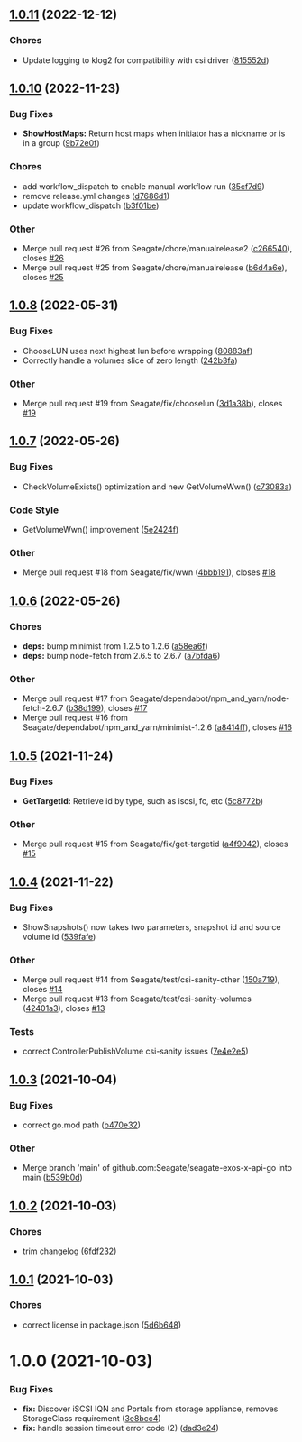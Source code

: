 ## [1.0.11](https://github.com/Seagate/seagate-exos-x-api-go/compare/v1.0.10...v1.0.11) (2022-12-12)

### Chores

- Update logging to klog2 for compatibility with csi driver ([815552d](https://github.com/Seagate/seagate-exos-x-api-go/commit/815552d29c5d1b445b9295165fb7c6d9b7c210ec))

## [1.0.10](https://github.com/Seagate/seagate-exos-x-api-go/compare/v1.0.9...v1.0.10) (2022-11-23)

### Bug Fixes

- **ShowHostMaps:** Return host maps when initiator has a nickname or is in a group ([9b72e0f](https://github.com/Seagate/seagate-exos-x-api-go/commit/9b72e0ff3de8c30b15c39cd6d46b294dfabd2b3e))

### Chores

- add workflow_dispatch to enable manual workflow run ([35cf7d9](https://github.com/Seagate/seagate-exos-x-api-go/commit/35cf7d9492fbf3bc60d9122773a4f9637066619b))
- remove release.yml changes ([d7686d1](https://github.com/Seagate/seagate-exos-x-api-go/commit/d7686d161cee7ab5ed2d998f02dfefd4b2f79f6f))
- update workflow_dispatch ([b3f01be](https://github.com/Seagate/seagate-exos-x-api-go/commit/b3f01be4189dd22dccdedbd9fde0070d235802fd))

### Other

- Merge pull request #26 from Seagate/chore/manualrelease2 ([c266540](https://github.com/Seagate/seagate-exos-x-api-go/commit/c266540f044528c470a60413ef263f3e21a67f7a)), closes [#26](https://github.com/Seagate/seagate-exos-x-api-go/issues/26)
- Merge pull request #25 from Seagate/chore/manualrelease ([b6d4a6e](https://github.com/Seagate/seagate-exos-x-api-go/commit/b6d4a6e5a31adb828470a8fb0b0dbe65a3f59a67)), closes [#25](https://github.com/Seagate/seagate-exos-x-api-go/issues/25)

## [1.0.8](https://github.com/Seagate/seagate-exos-x-api-go/compare/v1.0.7...v1.0.8) (2022-05-31)

### Bug Fixes

- ChooseLUN uses next highest lun before wrapping ([80883af](https://github.com/Seagate/seagate-exos-x-api-go/commit/80883af1a22a1043f83fe461343eaed57564711f))
- Correctly handle a volumes slice of zero length ([242b3fa](https://github.com/Seagate/seagate-exos-x-api-go/commit/242b3fa540319d8ec1d21200d0a390a5fed275ca))

### Other

- Merge pull request #19 from Seagate/fix/chooselun ([3d1a38b](https://github.com/Seagate/seagate-exos-x-api-go/commit/3d1a38b18ac6440960897e2ae08f06a62a52d86f)), closes [#19](https://github.com/Seagate/seagate-exos-x-api-go/issues/19)

## [1.0.7](https://github.com/Seagate/seagate-exos-x-api-go/compare/v1.0.6...v1.0.7) (2022-05-26)

### Bug Fixes

- CheckVolumeExists() optimization and new GetVolumeWwn() ([c73083a](https://github.com/Seagate/seagate-exos-x-api-go/commit/c73083a51c34135523b83c97b10c79da810fa950))

### Code Style

- GetVolumeWwn() improvement ([5e2424f](https://github.com/Seagate/seagate-exos-x-api-go/commit/5e2424f40cf0fb6561a620c602e490df436f3b94))

### Other

- Merge pull request #18 from Seagate/fix/wwn ([4bbb191](https://github.com/Seagate/seagate-exos-x-api-go/commit/4bbb191320d7abe0f53fc3c9e73eab711788c774)), closes [#18](https://github.com/Seagate/seagate-exos-x-api-go/issues/18)

## [1.0.6](https://github.com/Seagate/seagate-exos-x-api-go/compare/v1.0.5...v1.0.6) (2022-05-26)

### Chores

- **deps:** bump minimist from 1.2.5 to 1.2.6 ([a58ea6f](https://github.com/Seagate/seagate-exos-x-api-go/commit/a58ea6fc323c0eb20349658486b63389a3042460))
- **deps:** bump node-fetch from 2.6.5 to 2.6.7 ([a7bfda6](https://github.com/Seagate/seagate-exos-x-api-go/commit/a7bfda62b438d89ac2c88e378722faa71585b019))

### Other

- Merge pull request #17 from Seagate/dependabot/npm_and_yarn/node-fetch-2.6.7 ([b38d199](https://github.com/Seagate/seagate-exos-x-api-go/commit/b38d199d806d0e2cb257145ec6b8731de816cb08)), closes [#17](https://github.com/Seagate/seagate-exos-x-api-go/issues/17)
- Merge pull request #16 from Seagate/dependabot/npm_and_yarn/minimist-1.2.6 ([a8414ff](https://github.com/Seagate/seagate-exos-x-api-go/commit/a8414ff7b5e04d1065c7cc4d51e992472624e1c6)), closes [#16](https://github.com/Seagate/seagate-exos-x-api-go/issues/16)

## [1.0.5](https://github.com/Seagate/seagate-exos-x-api-go/compare/v1.0.4...v1.0.5) (2021-11-24)

### Bug Fixes

- **GetTargetId:** Retrieve id by type, such as iscsi, fc, etc ([5c8772b](https://github.com/Seagate/seagate-exos-x-api-go/commit/5c8772b9e7eb57b91976c329d037225c45e444ec))

### Other

- Merge pull request #15 from Seagate/fix/get-targetid ([a4f9042](https://github.com/Seagate/seagate-exos-x-api-go/commit/a4f9042a8fb9dea9ef08f903f9af5653fb7786a9)), closes [#15](https://github.com/Seagate/seagate-exos-x-api-go/issues/15)

## [1.0.4](https://github.com/Seagate/seagate-exos-x-api-go/compare/v1.0.3...v1.0.4) (2021-11-22)

### Bug Fixes

- ShowSnapshots() now takes two parameters, snapshot id and source volume id ([539fafe](https://github.com/Seagate/seagate-exos-x-api-go/commit/539fafe16eb06ca33391170986b7d9ec0c20dde0))

### Other

- Merge pull request #14 from Seagate/test/csi-sanity-other ([150a719](https://github.com/Seagate/seagate-exos-x-api-go/commit/150a719963981c13ac19ac2cea37028e558356e3)), closes [#14](https://github.com/Seagate/seagate-exos-x-api-go/issues/14)
- Merge pull request #13 from Seagate/test/csi-sanity-volumes ([42401a3](https://github.com/Seagate/seagate-exos-x-api-go/commit/42401a3c2c03e7b45642ca73ca0e0dce7daf6025)), closes [#13](https://github.com/Seagate/seagate-exos-x-api-go/issues/13)

### Tests

- correct ControllerPublishVolume csi-sanity issues ([7e4e2e5](https://github.com/Seagate/seagate-exos-x-api-go/commit/7e4e2e5dd1f5f23ab2b3b3c7e78b295d0aab2016))

## [1.0.3](https://github.com/Seagate/seagate-exos-x-api-go/compare/v1.0.2...v1.0.3) (2021-10-04)

### Bug Fixes

- correct go.mod path ([b470e32](https://github.com/Seagate/seagate-exos-x-api-go/commit/b470e328841368ab49213bf9159f043b5c14cb09))

### Other

- Merge branch 'main' of github.com:Seagate/seagate-exos-x-api-go into main ([b539b0d](https://github.com/Seagate/seagate-exos-x-api-go/commit/b539b0d76e5358f8b689559b0decd8ecfc3615c8))

## [1.0.2](https://github.com/Seagate/seagate-exos-x-api-go/compare/v1.0.1...v1.0.2) (2021-10-03)

### Chores

- trim changelog ([6fdf232](https://github.com/Seagate/seagate-exos-x-api-go/commit/6fdf232ba2ad7bbaa1012be5e9926c0ad7491aa0))

## [1.0.1](https://github.com/Seagate/seagate-exos-x-api-go/compare/v1.0.0...v1.0.1) (2021-10-03)

### Chores

- correct license in package.json ([5d6b648](https://github.com/Seagate/seagate-exos-x-api-go/commit/5d6b648cd8f63675fbc6dcd63c1a6727ca8b180b))

# 1.0.0 (2021-10-03)

### Bug Fixes

- **fix:** Discover iSCSI IQN and Portals from storage appliance, removes StorageClass requirement ([3e8bcc4](https://github.com/Seagate/seagate-exos-x-api-go/commit/3e8bcc4755fc411100511f596237680193d1fa34))
- **fix:** handle session timeout error code (2) ([dad3e24](https://github.com/Seagate/seagate-exos-x-api-go/commit/dad3e240b25060ccda74b9b36f01fd759d0346ed))
